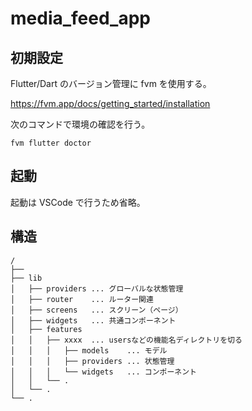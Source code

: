 # media_feed_app

## 初期設定

Flutter/Dart のバージョン管理に fvm を使用する。

https://fvm.app/docs/getting_started/installation

次のコマンドで環境の確認を行う。

```
fvm flutter doctor
```

## 起動

起動は VSCode で行うため省略。

## 構造

```
/
├──
├── lib
│   ├── providers ... グローバルな状態管理
│   ├── router    ... ルーター関連
│   ├── screens   ... スクリーン（ページ）
│   ├── widgets   ... 共通コンポーネント
│   ├── features
│   │   ├── xxxx  ... usersなどの機能名ディレクトリを切る
│   │   │   ├── models    ... モデル
│   │   │   ├── providers ... 状態管理
│   │   │   └── widgets   ... コンポーネント
│   │   └── .
│   └── .
└── .
```
